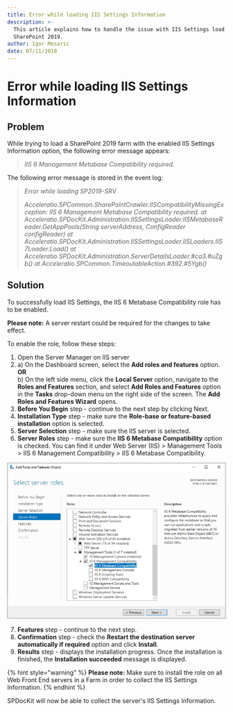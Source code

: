 ```yaml
---
title: Error while loading IIS Settings Information
description: >-
  This article explains how to handle the issue with IIS Settings load on
  SharePoint 2019.
author: Igor Mesarić
date: 07/11/2018
---
```


# Error while loading IIS Settings Information

## Problem

While trying to load a SharePoint 2019 farm with the enabled IIS Settings Information option, the following error message appears:

> _IIS 6 Management Metabase Compatibility required._

The following error message is stored in the event log:

> _Error while loading SP2019-SRV_
>
> _Acceleratio.SPCommon.SharePointCrawler.IISCompatibilityMissingException: IIS 6 Management Metabase Compatibility required._ _at Acceleratio.SPDocKit.Administration.IISSettingsLoader.IISMetabaseReader.GetAppPools\(String serverAddress, ConfigReader configReader\)_ _at Acceleratio.SPDocKit.Administration.IISSettingsLoader.IISLoaders.IIS7Loader.Load\(\)_ _at Acceleratio.SPDocKit.Administration.ServerDetailsLoader.\#ca3.\#uZgb\(\)_ _at Acceleratio.SPCommon.TimeoutableAction.\#392.\#5Ygb\(\)_

## Solution

To successfully load IIS Settings, the IIS 6 Metabase Compatibility role has to be enabled.

**Please note:** A server restart could be required for the changes to take effect.

To enable the role, follow these steps:

1. Open the Server Manager on IIS server  
2. a\) On the Dashboard screen, select the **Add roles and features** option.    
     **OR**  
     b\) On the left side menu, click the **Local Server** option, navigate to the **Roles and Features** section, and         select **Add Roles and Features** option in the **Tasks** drop-down menu on the right side of the screen. The **Add Roles and Features Wizard** opens.  
3. **Before You Begin** step - continue to the next step by clicking Next.  
4. **Installation Type** step - make sure the **Role-base or feature-based installation** option is selected.  
5. **Server Selection** step - make sure the IIS server is selected.  
6. **Server Roles** step - make sure the **IIS 6 Metabase Compatibility** option is checked. You can find it under Web Server \(IIS\) &gt; Management Tools &gt; IIS 6 Management Compatibility &gt; IIS 6 Metabase Compatibility.

![Add Roles and Features Wizard](../../.gitbook/assets/add-roles-and-features-wizard%20%281%29.png)

7. **Features** step - continue to the next step.  
8. **Confirmation** step - check the **Restart the destination server automatically if required** option and click **Install**.  
9. **Results** step - displays the installation progress. Once the installation is finished, the **Installation succeeded** message is displayed. 

{% hint style="warning" %}
**Please note:** Make sure to install the role on all Web Front End servers in a Farm in order to collect the IIS Settings Information.
{% endhint %}

SPDocKit will now be able to collect the server's IIS Settings Information.

